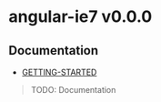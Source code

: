 # angular-ie7 v0.0.0

## Documentation

- [GETTING-STARTED](./GETTING-STARTED.md)

> TODO: Documentation
